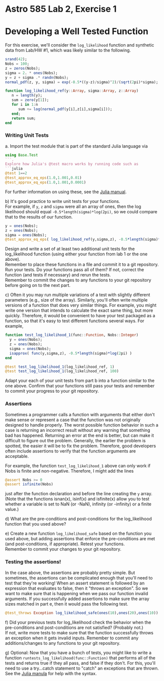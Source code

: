 # Astro 585 Lab 2, Exercise 1

# Developing a Well Tested Function

For this exercise, we'll consider the `log_likelihood` function and synthetic data from Lab/HW #1, which was likely similar to the following. 
```julia
srand(42);
Nobs = 100;
z = zeros(Nobs);
sigma = 2. * ones(Nobs);
y = z + sigma .* randn(Nobs);
normal_pdf(z, y, sigma) = exp(-0.5*((y-z)/sigma)^2)/(sqrt(2pi)*sigma);

function log_likelihood_ref(y::Array, sigma::Array, z::Array)
   n = length(y); 
   sum = zero(y[1]); 
   for i in 1:n 
      sum += log(normal_pdf(y[i],z[i],sigma[i])); 
   end; 
   return sum; 
end
```

### Writing Unit Tests

a.  Import the test module that is part of the standard Julia language via 
```julia
using Base.Test
```.
Explore how Julia's @test macro works by running code such as
```julia
@test 1==2
@test_approx_eq_eps(1.0,1.001,0.01)
@test_approx_eq_eps(1.0,1.001,0.0001)
```
For further information on using these, see the [Julia manual](http://julia.readthedocs.org/en/release-0.3/stdlib/test/).

b) It's good practice to write unit tests for your functions.  
For example, if `y`, `z` and `sigma` were all an array of ones, then the log likelihood should equal `-0.5*length(sigma)*log(2pi)`, so we could compare that to the results of our function.   
```julia
y = ones(Nobs); 
z = ones(Nobs); 
sigma = ones(Nobs);
@test_approx_eq_eps( log_likelihood_ref(y,sigma,z), -0.5*length(sigma)*log(2pi), 0.0001 )
```

Design and write a set of at least two additional unit tests for the log_likelihood function (using either your function from lab 1 or the one above).  
Remember to place these functions in a file and commit it to a git repository.  
Run your tests.  Do your functions pass all of them?  If not, correct the function (and tests if necessary) and rerun the tests.  
Remember to commit the changes to any functions to your git repository before going on to the next part. 

c)  Often it you may run multiple variations of a test with slightly different parameters (e.g., size of the array).  Similarly, you'll often write multiple versions of a function that does very similar things.  For example, you might write one version that intends to calculate the exact same thing, but more quickly.  Therefore, it would be convenient to have your test packaged as a function, so that it's easy to test different functions several ways.  For example,
```julia
function test_log_likelihood_1(func::Function, Nobs::Integer)
  y = ones(Nobs); 
  z = ones(Nobs); 
  sigma = ones(Nobs);
  isapprox( func(y,sigma,z), -0.5*length(sigma)*log(2pi) )
end

@test test_log_likelihood_1(log_likelihood_ref, 1)
@test test_log_likelihood_1(log_likelihood_ref, 100)
```
Adapt your each of your unit tests from part b into a function similar to the one above.
Confirm that your functions still pass your tests and remember to commit your progress to your git repository.

### Assertions

Sometimes a programmer calls a function with arguments that either don't make sense or represent a case that the function was not originally designed to handle properly. The worst possible function behavior in such a case is returning an incorrect result without any warning that something bad has happened. Returning an error at the end is better, but can make it difficult to figure out the problem. Generally, the earlier the problem is spotted, the easier it will be to fix the problem. Therefore, good developers often include assertions to verify that the function arguments are acceptable.  

For example, the function `test_log_likelihood_1` above can only work if Nobs is finite and non-negative.  Therefore, I might add the lines
```julia
@assert Nobs >= 0 
@assert isfinite(Nobs)
```
just after the function declaration and before the line creating the `y` array. 
(Note that the functions isnan(x), isinf(x) and isfinite(x) allow you to test whether a variable is set to NaN (or -NaN), infinity (or -infinity) or a finite value.) 

d) What are the pre-conditions and post-conditions for the log_likelihood function that you used above? 


e) Create a new function `log_likelihood_safe` based on the function you used above, but adding assertions that enforce the pre-conditions are met (and post-conditions, if appropriate).  Retest your functions.  
Remember to commit your changes to your git repository.


### Testing the assertions!
In the case above, the assertions are probably pretty simple.  But sometimes, the assertions can be complicated enough that you'll need to test that they're working!  When an assert statement is followed by an expression that evaluates to false, then it "throws an exception".  So we want to make sure that is happening when we pass our function invalid arguments.  If you successfully added assertions to make sure the array sizes matched in part e, then it would pass the following test.
```julia
@test_throws Exception log_likelihood_safe(ones(10),ones(20),ones(10))
```

f) Did your previous tests for log_likelihood check the behavior when the pre-conditions and post-conditions are not satisfied?  (Probably not.)  
If not, write more tests to make sure that the function successfully throws an exception when it gets invalid inputs.
Remember to commit any additions/changes to any functions to your git repository. 

g) Optional: Now that you have a bunch of tests, you might like to write a function `runtests_log_likelihood(func::Function)` that performs all of the tests and returns true if they all pass, and false if they don't.  For this, you'll need to use a try...catch statement to "catch" an exceptions that are thrown.  See the [Julia manula](http://julia.readthedocs.org/en/release-0.3/manual/control-flow/#the-try-catch-statement) for help with the syntax.


